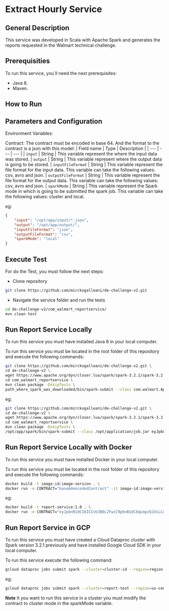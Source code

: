# Extract Hourly Service

## General Description

This service was developed in Scala with Apache Spark and generates the reports requested in the Walmart technical challenge.

## Prerequisities
To run this service, you´ll need the next prerequisites:

- Java 8.
- Maven.

## How to Run
 
## Parameters and Configuration
Environment Variables:

Contract:
The contract must be encoded in base 64. And the format to the contract is a json with this model:
| Field name | Type | Description |
| --- | --- | --- |
| `input` | String | This variable represent the where the input data was stored.
| `output` | String | This variable represent where the output data is going to be stored.
| `inputFileFormat` | String | This variable represent the file format for the input data. This variable can take the following values: csv, avro and json.
| `outputFileFormat` | String | This variable represent the file format for the output data. This variable can take the following values: csv, avro and json.
| `sparkMode` | String | This variable represent the Spark mode in which is going to be submitted the spark job. This variable can take the following values: cluster and local.

eg:

```json
{
	"input": "/opt/app/input/*.json",
	"output": "/opt/app/output/",
	"inputFileFormat": "json",
	"outputFileFormat": "csv",
	"sparkMode": "local"
}
```


## Execute Test

For do the Test, you must follow the next steps:

- Clone repository
```sh
git clone https://github.com/mirckogalleani/de-challenge-v2.git
```

- Navigate the service folder and run the tests
```sh
cd de-challenge-v2/com_walmart_reportservice/
mvn clean test
```

## Run Report Service Locally

To run this service you must have installed Java 8 in  your local computer.

To run this service you must be located in the root folder of this repository and execute the following commands:

```sh
git clone https://github.com/mirckogalleani/de-challenge-v2.git \
cd de-challenge-v2 \
wget https://www.apache.org/dyn/closer.lua/spark/spark-3.2.1/spark-3.2.1-bin-hadoop3.2.tgz \
cd com_walmart_reportservice \
mvn clean package -DskipTests \
path_where_spark_was_downloaded/bin/spark-submit --class com.walmart.App path_where_the_service_jar_was_created/job.jar base64encodedContract
```

eg:
```sh
git clone https://github.com/mirckogalleani/de-challenge-v2.git \
cd de-challenge-v2 \
wget https://www.apache.org/dyn/closer.lua/spark/spark-3.2.1/spark-3.2.1-bin-hadoop3.2.tgz \
cd com_walmart_reportservice \
mvn clean package -DskipTests \
/opt/app/spark/bin/spark-submit --class /opt/application/job.jar eyJpbnB1dCI6ICIvb3B0L2FwcC9pbnB1dC8qLmpzb24iLCAib3V0cHV0IjogIi9vcHQvYXBwL291dHB1dC8iLCAiaW5wdXRGaWxlRm9ybWF0IjogImpzb24iLCAib3V0cHV0RmlsZUZvcm1hdCI6ICJjc3YiLCAic3BhcmtNb2RlIjogImxvY2FsIn0K
```

## Run Report Service Locally with Docker

To run this service you must have installed Docker in your local computer.

To run this service you must be located in the root folder of this repository and execute the following commands:
```sh
docker build -t image-id:image-version . \
docker run -e CONTRACT="base64encodedContract" -it image-id:image-version
```
eg:
```sh
docker build -t report-service:1.0 . \
docker run -e CONTRACT="eyJpbnB1dCI6ICIvb3B0L2FwcC9pbnB1dC8qLmpzb24iLCAib3V0cHV0IjogIi9vcHQvYXBwL291dHB1dC8iLCAiaW5wdXRGaWxlRm9ybWF0IjogImpzb24iLCAib3V0cHV0RmlsZUZvcm1hdCI6ICJjc3YiLCAic3BhcmtNb2RlIjogImxvY2FsIn0K" -it report-service:1.0
```

## Run Report Service in GCP

To run this service you must have created a Cloud Dataproc cluster with Spark version 3.2.1 previously and have installed Google Cloud SDK in your local computer.

To run this service execute the following command:
```sh
gcloud dataproc jobs submit spark --cluster=cluster-id --region=region --class=com.walmart.App --jars=gs://path/service.jar -- base64encodedContract
```


eg:
```sh
gcloud dataproc jobs submit spark --cluster=report-test --region=us-central1 --class=com.walmart.App --jars=gs://mrgalleani-231fga2-853b-de43-1232-15b86c9fcb8a/report/jar/report-0.0.1-SNAPSHOT-shaded.jar -- eyJpbnB1dCI6ICIvaG9tZS9tcmdhbGxlYW5pL0RldmVsb3BtZW50L3dhbG1hcnQvd2FsbWFydC9kYXRhL2lucHV0LyouanNvbiIsICJvdXRwdXQiOiAiL2hvbWUvbXJnYWxsZWFuaS9EZXZlbG9wbWVudC93YWxtYXJ0L3dhbG1hcnQvZGF0YS9vdXRwdXQvIiwgImlucHV0RmlsZUZvcm1hdCI6ICJqc29uIiwgIm91dHB1dEZpbGVGb3JtYXQiOiAiY3N2IiwgInNwYXJrTW9kZSI6ICJjbHVzdGVyIn0=
```

**Note**
It you want to run this service in a cluster you must modify the contract to cluster mode in the sparkMode variable.